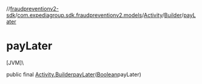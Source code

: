 //[fraudpreventionv2-sdk](../../../../index.md)/[com.expediagroup.sdk.fraudpreventionv2.models](../../index.md)/[Activity](../index.md)/[Builder](index.md)/[payLater](pay-later.md)

# payLater

[JVM]\

public final [Activity.Builder](index.md)[payLater](pay-later.md)([Boolean](https://docs.oracle.com/javase/8/docs/api/java/lang/Boolean.html)payLater)
